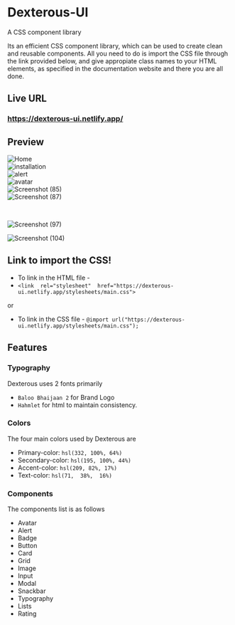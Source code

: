 # Dexterous-UI


A CSS component library



Its an efficient CSS component library, which can be used to create clean and reusable components. All you need to do is import the CSS file through the link provided below, and give appropiate class names to your HTML elements, as specified in the documentation website and there you are all done.

## Live URL

### <https://dexterous-ui.netlify.app/>  

## Preview 


![Home](https://user-images.githubusercontent.com/46757775/154940667-9c1f40fa-70ac-4650-b0ea-2db347094e7b.png)
<br>
![installation](https://user-images.githubusercontent.com/46757775/154940686-84f26d81-f592-443c-9745-d334aef573b8.png)
<br>
![alert](https://user-images.githubusercontent.com/46757775/154940715-e5e9390d-eea8-4c56-911d-12b51d046f50.png)
<br>
![avatar](https://user-images.githubusercontent.com/46757775/154940757-3e248fa4-e9b4-435e-befe-35d7c3a0f6e4.png)
<br>
![Screenshot (85)](https://user-images.githubusercontent.com/46757775/154941966-6177a8cc-fe28-48e1-a68d-b7081f977413.png)
<br>
![Screenshot (87)](https://user-images.githubusercontent.com/46757775/154942011-18731cff-fc9a-461e-9adc-317bb3bb33a7.png)


<br>

![Screenshot (97)](https://user-images.githubusercontent.com/46757775/154942168-f0716c71-4bc3-4a34-ad63-0f9bf4761d1f.png)


![Screenshot (104)](https://user-images.githubusercontent.com/46757775/154942320-16a21114-c4b0-47f7-95be-72c72ca5aca2.png)



## Link to import the CSS!




- To link in the HTML file -   
- `<link  rel="stylesheet"  href="https://dexterous-ui.netlify.app/stylesheets/main.css">`

or

- To link in the CSS file - ```@import url("https://dexterous-ui.netlify.app/stylesheets/main.css");```



## Features

### Typography
 Dexterous uses 2 fonts primarily 
- `Baloo Bhaijaan 2` for Brand Logo
-  `Hahmlet` for html to maintain consistency. 
 

### Colors
 The four main colors used by Dexterous are

 - Primary-color: `hsl(332, 100%, 64%)`
 - Secondary-color: `hsl(195, 100%, 44%)`	
 - Accent-color: `hsl(209, 82%, 17%)`
 - Text-color: `hsl(71,  38%,  16%)`

 ### Components
 The components list is as follows

 - Avatar
 - Alert
 - Badge
 - Button
 - Card
 - Grid
 - Image
 - Input
 - Modal
 - Snackbar
 - Typography
 - Lists
 - Rating
